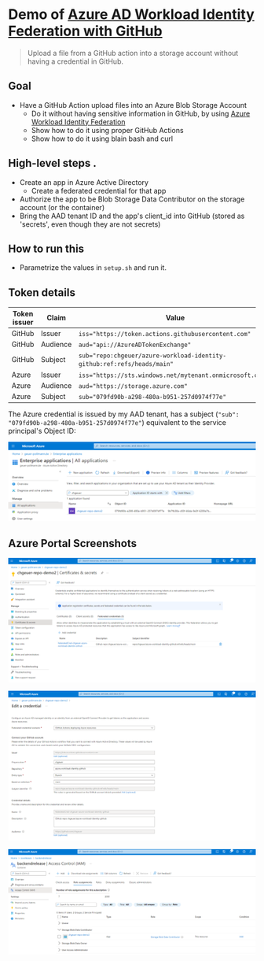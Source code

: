 # Demo of [Azure AD Workload Identity Federation with GitHub](https://github.com/chgeuer/azure-workload-identity-github)

> Upload a file from a GitHub action into a storage account without having a credential in GitHub.

## Goal

- Have a GitHub Action upload files into an Azure Blob Storage Account
  - Do it without having sensitive information in GitHub, by using [Azure Workload Identity Federation](https://docs.microsoft.com/en-us/azure/active-directory/develop/workload-identity-federation-create-trust-github?tabs=azure-portal)
  - Show how to do it using proper GitHub Actions
  - Show how to do it using blain bash and curl

## High-level steps . 

- Create an app in Azure Active Directory
  - Create a federated credential for that app
- Authorize the app to be Blob Storage Data Contributor on the storage account (or the container)
- Bring the AAD tenant ID and the app's client_id into GitHub (stored as 'secrets', even though they are not secrets)

## How to run this

- Parametrize the values in `setup.sh` and run it.

## Token details

| Token issuer | Claim | Value |
| ---- | ---- | ---- |
| GitHub | Issuer   | `iss="https://token.actions.githubusercontent.com"`   |
| GitHub | Audience | `aud="api://AzureADTokenExchange"`   |
| GitHub | Subject  | `sub="repo:chgeuer/azure-workload-identity-github:ref:refs/heads/main"`   |
| Azure | Issuer   | `iss="https://sts.windows.net/mytenant.onmicrosoft.com/"` |
| Azure | Audience | `aud="https://storage.azure.com"`   |
| Azure | Subject  | `sub="079fd90b-a298-480a-b951-257d0974f77e"`   |

The Azure credential is issued by my AAD tenant, has a subject (`"sub": "079fd90b-a298-480a-b951-257d0974f77e"`) equivalent to the service principal's Object ID:

![screenshot-azure-ad-enterprise-app](img/screenshot-azure-ad-enterprise-app.png)

## Azure Portal Screenshots

![sceenshot-azure-ad-federated-credential-overview](img/sceenshot-azure-ad-federated-credential-overview.png)

![sceenshot-azure-ad-federated-credential-details](img/sceenshot-azure-ad-federated-credential-details.png)

![sceenshot-storage-account-role-assignments](img/sceenshot-storage-account-role-assignments-16552367525951.png)
